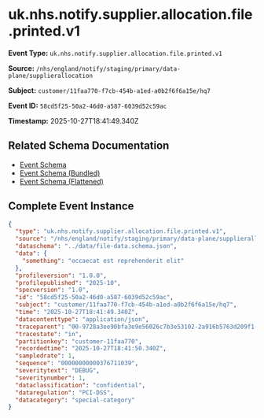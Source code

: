 # uk.nhs.notify.supplier.allocation.file.printed.v1

**Event Type:** `uk.nhs.notify.supplier.allocation.file.printed.v1`

**Source:** `/nhs/england/notify/staging/primary/data-plane/supplierallocation`

**Subject:** `customer/11faa770-f7cb-454b-a1ed-a0b2f6f6a15e/hq7`

**Event ID:** `58cd5f25-50a2-46d0-a587-6039d52c59ac`

**Timestamp:** 2025-10-27T18:41:49.340Z

## Related Schema Documentation

- [Event Schema](../file-printed.schema.md)
- [Event Schema (Bundled)](../file-printed.bundle.schema.md)
- [Event Schema (Flattened)](../file-printed.flattened.schema.md)

## Complete Event Instance

```json
{
  "type": "uk.nhs.notify.supplier.allocation.file.printed.v1",
  "source": "/nhs/england/notify/staging/primary/data-plane/supplierallocation",
  "dataschema": "../data/file-data.schema.json",
  "data": {
    "something": "occaecat est reprehenderit elit"
  },
  "profileversion": "1.0.0",
  "profilepublished": "2025-10",
  "specversion": "1.0",
  "id": "58cd5f25-50a2-46d0-a587-6039d52c59ac",
  "subject": "customer/11faa770-f7cb-454b-a1ed-a0b2f6f6a15e/hq7",
  "time": "2025-10-27T18:41:49.340Z",
  "datacontenttype": "application/json",
  "traceparent": "00-9728a3ee90bfa3e9e56026c7b3e53102-2a916b5763d209f1-01",
  "tracestate": "in",
  "partitionkey": "customer-11faa770",
  "recordedtime": "2025-10-27T18:41:50.340Z",
  "sampledrate": 1,
  "sequence": "00000000000376711039",
  "severitytext": "DEBUG",
  "severitynumber": 1,
  "dataclassification": "confidential",
  "dataregulation": "PCI-DSS",
  "datacategory": "special-category"
}
```
